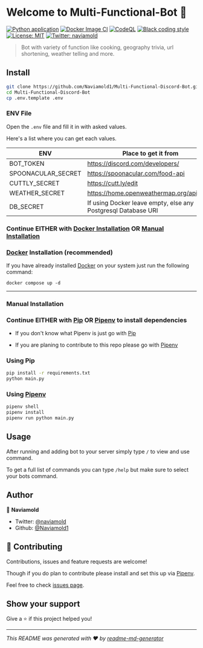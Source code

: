 # Welcome to Multi-Functional-Bot 👋

[![Python application](https://github.com/Naviamold1/Multi-Functional-Discord-Bot/actions/workflows/python-app.yml/badge.svg)](https://github.com/Naviamold1/Multi-Functional-Discord-Bot/actions/workflows/python-app.yml)
[![Docker Image CI](https://github.com/Naviamold1/Multi-Functional-Discord-Bot/actions/workflows/docker-image.yml/badge.svg)](https://github.com/Naviamold1/Multi-Functional-Discord-Bot/actions/workflows/docker-image.yml)
[![CodeQL](https://github.com/Naviamold1/Multi-Functional-Discord-Bot/actions/workflows/github-code-scanning/codeql/badge.svg)](https://github.com/Naviamold1/Multi-Functional-Discord-Bot/actions/workflows/github-code-scanning/codeql)
[![Black coding style](https://img.shields.io/badge/code%20style-black-000000.svg)](https://github.com/ambv/black)
[![License: MIT](https://img.shields.io/badge/License-MIT-yellow.svg)](https://opensource.org/licenses/MIT)
[![Twitter: naviamold](https://img.shields.io/twitter/follow/naviamold.svg?style=social)](https://twitter.com/naviamold)

> Bot with variety of function like cooking, geography trivia, url shortening, weather telling and more.

## Install

```sh
git clone https://github.com/Naviamold1/Multi-Functional-Discord-Bot.git
cd Multi-Functional-Discord-Bot
cp .env.template .env
```

### ENV File

Open the `.env` file and fill it in with asked values.

Here's a list where you can get each values.

| ENV                | Place to get it from                                          |
| ------------------ | ------------------------------------------------------------- |
| BOT_TOKEN          | <https://discord.com/developers/>                             |
| SPOONACULAR_SECRET | <https://spoonacular.com/food-api>                            |
| CUTTLY_SECRET      | <https://cutt.ly/edit>                                        |
| WEATHER_SECRET     | <https://home.openweathermap.org/api_keys>                    |
| DB_SECRET          | If using Docker leave empty, else any Postgresql Database URI |

### Continue **EITHER** with [Docker Installation](#docker-installation-recommended) **OR** [Manual Installation](#manual-installation)

### [Docker](https://www.docker.com/) Installation (recommended)

If you have already installed [Docker](https://www.docker.com/) on your system just run the following command:

```docker
docker compose up -d
```

---

### Manual Installation

### Continue **EITHER** with [Pip](#using-pip) **OR** [Pipenv](#using-pipenv) to install dependencies

- If you don't know what Pipenv is just go with [Pip](#using-pip)

- If you are planing to contribute to this repo please go with [Pipenv](#using-pipenv)

### Using Pip

```sh
pip install -r requirements.txt
python main.py
```

### Using [Pipenv](https://pipenv.pypa.io/en/latest/installation/#preferred-installation-of-pipenv)

```sh
pipenv shell
pipenv install
pipenv run python main.py
```

## Usage

After running and adding bot to your server simply type `/` to view and use command.

To get a full list of commands you can type `/help` but make sure to select your bots command.

## Author

👤 **Naviamold**

- Twitter: [@naviamold](https://twitter.com/naviamold)
- Github: [@Naviamold1](https://github.com/Naviamold1)

## 🤝 Contributing

Contributions, issues and feature requests are welcome!

Though if you do plan to contribute please install and set this up via [Pipenv](#using-pipenv).

Feel free to check [issues page](https://github.com/Naviamold1/Multi-Functional-Discord-Bot/issues).

## Show your support

Give a ⭐️ if this project helped you!

---

_This README was generated with ❤️ by [readme-md-generator](https://github.com/kefranabg/readme-md-generator)_
